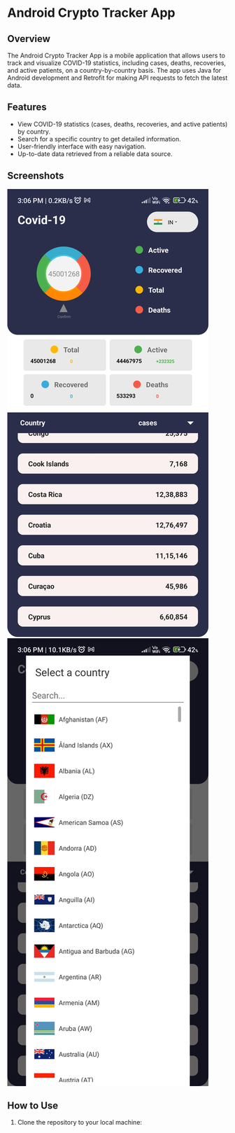 # Android Crypto Tracker App

## Overview
The Android Crypto Tracker App is a mobile application that allows users to track and visualize COVID-19 statistics, including cases, deaths, recoveries, and active patients, on a country-by-country basis. The app uses Java for Android development and Retrofit for making API requests to fetch the latest data.

## Features
- View COVID-19 statistics (cases, deaths, recoveries, and active patients) by country.
- Search for a specific country to get detailed information.
- User-friendly interface with easy navigation.
- Up-to-date data retrieved from a reliable data source.

## Screenshots
![App Screenshot 1](screenshots/screenshot1.jpg)
![App Screenshot 2](screenshots/screenshot2.jpg)

## How to Use
1. Clone the repository to your local machine:
